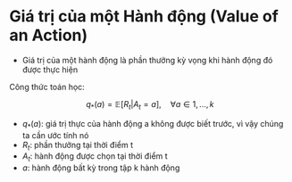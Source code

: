 <!--
layout: default
title: K-Armed Bandit
---

<script type="text/javascript" async
  src="https://cdn.jsdelivr.net/npm/mathjax@3/es5/tex-mml-chtml.js">
</script>

<style>
mjx-container {
  font-size: 10000% !important;
}
</style>
-->

# Giá trị của một Hành động (Value of an Action)

* Giá trị của một hành động là phần thưởng kỳ vọng khi hành động đó được thực hiện

Công thức toán học:

$$q_*(a) = \mathbb{E}[R_t | A_t = a], \quad \forall a \in 1, ..., k$$

+ $q_{*}(a)$: giá trị thực của hành động a không được biết trước, vì vậy chúng ta cần ước tính nó
+ $R_t$: phần thưởng tại thời điểm t
+ $A_t$: hành động được chọn tại thời điểm t
+ $a$: hành động bất kỳ trong tập k hành động


